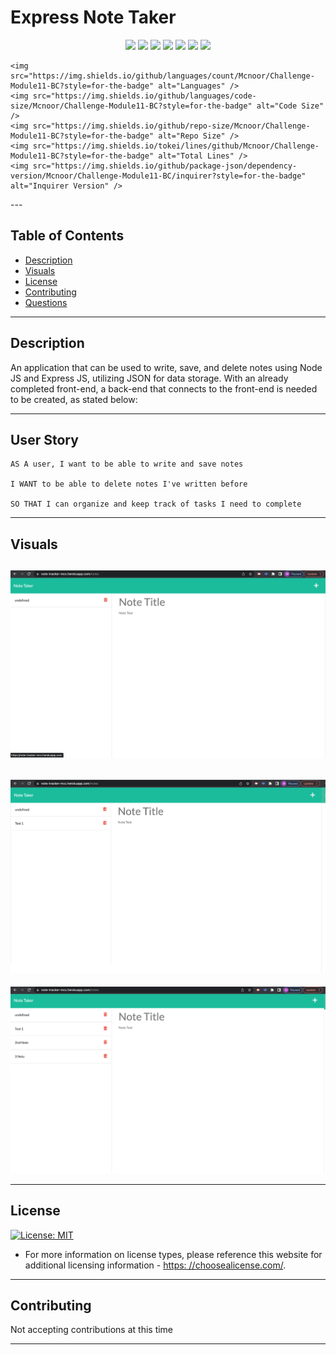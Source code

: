 # Express Note Taker
<p align="center">

  <img src="https://img.shields.io/badge/-JavaScript-yellow" />
  <img src="https://img.shields.io/badge/-OOP-red" />
  <img src="https://img.shields.io/badge/-JSON-blue" />
  <img src="https://img.shields.io/badge/-Express-blueviolet" />
  <img src="https://img.shields.io/badge/UUID-orange"  />
  <img src="https://img.shields.io/badge/-Node-green" />
  <img src="https://img.shields.io/badge/-Heroku-grey" />


    <img src="https://img.shields.io/github/languages/count/Mcnoor/Challenge-Module11-BC?style=for-the-badge" alt="Languages" /> 
    <img src="https://img.shields.io/github/languages/code-size/Mcnoor/Challenge-Module11-BC?style=for-the-badge" alt="Code Size" />
    <img src="https://img.shields.io/github/repo-size/Mcnoor/Challenge-Module11-BC?style=for-the-badge" alt="Repo Size" />  
    <img src="https://img.shields.io/tokei/lines/github/Mcnoor/Challenge-Module11-BC?style=for-the-badge" alt="Total Lines" />
    <img src="https://img.shields.io/github/package-json/dependency-version/Mcnoor/Challenge-Module11-BC/inquirer?style=for-the-badge" alt="Inquirer Version" />
  </p>
---

## Table of Contents
  * [Description](#description)
  * [Visuals](#visuals)
  * [License](#license)
  * [Contributing](#contribution)
  * [Questions](#contact-information)

---

## Description

An application that can be used to write, save, and delete notes using Node JS and Express JS, utilizing JSON for data storage. With an already completed front-end, a back-end that connects to the front-end is needed to be created, as stated below:

---

## User Story

    AS A user, I want to be able to write and save notes

    I WANT to be able to delete notes I've written before

    SO THAT I can organize and keep track of tasks I need to complete

---

## Visuals

![screenshot 1](media/note-taker-1.png)
---
![screenshot 1](media/note-taker-2.png)
---
![screenshot 1](media/note-taker-3.png)

---

## License
  [![License: MIT](https://img.shields.io/badge/License-MIT-yellow.svg)](https://opensource.org/licenses/MIT)
  * For more information on license types, please reference this website
  for additional licensing information - [https: //choosealicense.com/](https://choosealicense.com/).

---

## Contributing

Not accepting contributions at this time

---
